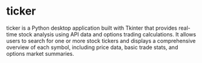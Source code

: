 # ticker

ticker is a Python desktop application built with Tkinter that provides real-time stock analysis using API data and options trading calculations. It allows users to search for one or more stock tickers and displays a comprehensive overview of each symbol, including price data, basic trade stats, and options market summaries.
